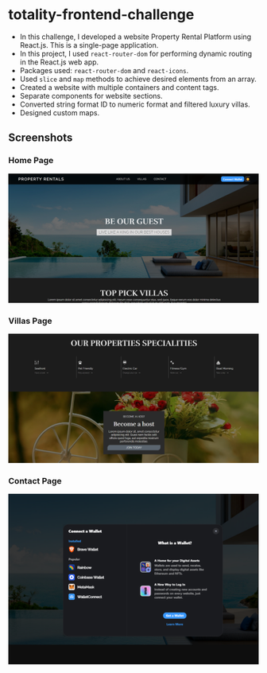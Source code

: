 # totality-frontend-challenge

- In this challenge, I developed a website Property Rental Platform using React.js. This is a single-page application.
- In this project, I used `react-router-dom` for performing dynamic routing in the React.js web app.
- Packages used: `react-router-dom` and `react-icons`.
- Used `slice` and `map` methods to achieve desired elements from an array.
- Created a website with multiple containers and content tags.
- Separate components for website sections.
- Converted string format ID to numeric format and filtered luxury villas.
- Designed custom maps.

## Screenshots

### Home Page
![Dark Mode](./1.png)

### Villas Page
![Dark Mode](./2.png)

### Contact Page
![Connect Wallet](./3.png)

